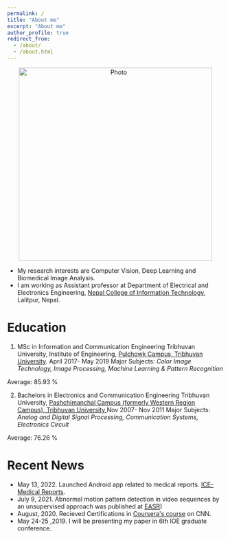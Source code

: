 ```yaml
---
permalink: /
title: "About me"
excerpt: "About me"
author_profile: true
redirect_from: 
  - /about/
  - /about.html
---
```


<p align="center">
  <img src="https://himalacharya.github.io/files/Himal_IMG.jpg?raw=true" alt="Photo" style="width: 450px;"/> 
</p>

*  My research interests are Computer Vision, Deep Learning and Biomedical Image Analysis.
*  I am working as Assistant professor at Department of Electrical and Electronics Engineering, [Nepal College of Information Technology](https://www.ncit.edu.np), Lalitpur, Nepal.

# Education
1.	MSc in Information and Communication Engineering
Tribhuvan University, Institute of Engineering, [Pulchowk Campus, Tribhuvan University](https://www.pcampus.edu.np). 
April 2017- May 2019
Major Subjects: _Color Image Technology, Image Processing, Machine Learning & Pattern Recognition_

Average: 85.93 %

2.	Bachelors in Electronics and Communication Engineering
Tribhuvan University, [Pashchimanchal Campus (formerly Western Region Campus), Tribhuvan University ](https://www.ioepas.edu.np/)
Nov 2007- Nov 2011
Major Subjects: _Analog and Digital Signal Processing, Communication Systems, Electronics Circuit_

Average: 76.26 %

# Recent News
* May 13, 2022. Launched Android app related to medical reports. [ICE-Medical Reports](https://play.google.com/store/apps/details?id=inc.techxonia.icemedicalreportsemergency).
* July 9, 2021. Abnormal motion pattern detection in video sequences by an unsupervised approach was published at [EASR](https://ph01.tci-thaijo.org/index.php/easr/article/view/241494))
* August, 2020. Recieved Certifications in [Coursera's course](https://www.coursera.org/account/accomplishments/certificate/7AZEXQ9UJNTV) on CNN.
* May 24-25 ,2019. I will be presenting my paper in 6th IOE graduate conference.
